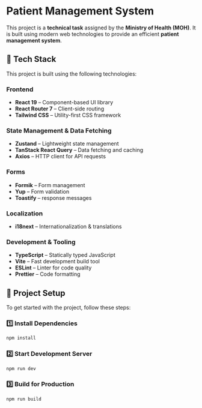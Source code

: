 # **Patient Management System**

This project is a **technical task** assigned by the **Ministry of Health (MOH)**. It is built using modern web technologies to provide an efficient **patient management system**.

## **🚀 Tech Stack**

This project is built using the following technologies:

### **Frontend**

- **React 19** – Component-based UI library
- **React Router 7** – Client-side routing
- **Tailwind CSS** – Utility-first CSS framework

### **State Management & Data Fetching**

- **Zustand** – Lightweight state management
- **TanStack React Query** – Data fetching and caching
- **Axios** – HTTP client for API requests

### **Forms**

- **Formik** – Form management
- **Yup** – Form validation
- **Toastify** – response messages

### **Localization**

- **i18next** – Internationalization & translations

### **Development & Tooling**

- **TypeScript** – Statically typed JavaScript
- **Vite** – Fast development build tool
- **ESLint** – Linter for code quality
- **Prettier** – Code formatting

## **📌 Project Setup**

To get started with the project, follow these steps:

### **1️⃣ Install Dependencies**

```sh
npm install
```

### **2️⃣ Start Development Server**

```sh
npm run dev
```

### **3️⃣ Build for Production**

```sh
npm run build
```

